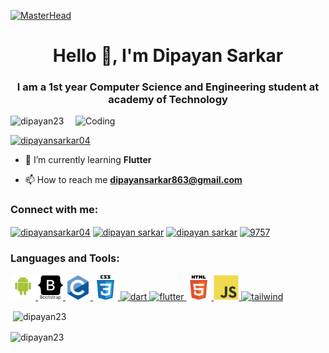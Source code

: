 [![MasterHead](https://1.bp.blogspot.com/-7A4WynwLsMw/XbBpCXG8fHI/AAAAAAAAMt4/uOa1bpLskYgrwGbllhSu2SDj_Mig8SXJQCLcBGAsYHQ/s1600/2000_600px.gif)](https://rishavchanda.io)

<h1 align="center">Hello 👋, I'm Dipayan Sarkar</h1>
<h3 align="center">I am a 1st year Computer Science and Engineering student at academy of Technology</h3>
<img align="right" alt="Coding" width="400" src="https://cdn.dribbble.com/users/795597/screenshots/6081444/mobile_development2.gif">

<p align="left"> <img src="https://komarev.com/ghpvc/?username=dipayan23&label=Profile%20views&color=0e75b6&style=flat" alt="dipayan23" /> </p>

<p align="left"> <a href="https://twitter.com/dipayansarkar04" target="blank"><img src="https://img.shields.io/twitter/follow/dipayansarkar04?logo=twitter&style=for-the-badge" alt="dipayansarkar04" /></a> </p>

- 🌱 I’m currently learning **Flutter**

- 📫 How to reach me **dipayansarkar863@gmail.com**

<h3 align="left">Connect with me:</h3>
<p align="left">
<a href="https://twitter.com/dipayansarkar04" target="blank"><img align="center" src="https://raw.githubusercontent.com/rahuldkjain/github-profile-readme-generator/master/src/images/icons/Social/twitter.svg" alt="dipayansarkar04" height="30" width="40" /></a>
<a href="https://linkedin.com/in/dipayan sarkar" target="blank"><img align="center" src="https://raw.githubusercontent.com/rahuldkjain/github-profile-readme-generator/master/src/images/icons/Social/linked-in-alt.svg" alt="dipayan sarkar" height="30" width="40" /></a>
<a href="https://fb.com/dipayan sarkar" target="blank"><img align="center" src="https://raw.githubusercontent.com/rahuldkjain/github-profile-readme-generator/master/src/images/icons/Social/facebook.svg" alt="dipayan sarkar" height="30" width="40" /></a>
<a href="https://discord.gg/#9757" target="blank"><img align="center" src="https://raw.githubusercontent.com/rahuldkjain/github-profile-readme-generator/master/src/images/icons/Social/discord.svg" alt="9757" height="30" width="40" /></a>
</p>

<h3 align="left">Languages and Tools:</h3>
<p align="left"> <a href="https://developer.android.com" target="_blank" rel="noreferrer"> <img src="https://raw.githubusercontent.com/devicons/devicon/master/icons/android/android-original-wordmark.svg" alt="android" width="40" height="40"/> </a> <a href="https://getbootstrap.com" target="_blank" rel="noreferrer"> <img src="https://raw.githubusercontent.com/devicons/devicon/master/icons/bootstrap/bootstrap-plain-wordmark.svg" alt="bootstrap" width="40" height="40"/> </a> <a href="https://www.cprogramming.com/" target="_blank" rel="noreferrer"> <img src="https://raw.githubusercontent.com/devicons/devicon/master/icons/c/c-original.svg" alt="c" width="40" height="40"/> </a> <a href="https://www.w3schools.com/css/" target="_blank" rel="noreferrer"> <img src="https://raw.githubusercontent.com/devicons/devicon/master/icons/css3/css3-original-wordmark.svg" alt="css3" width="40" height="40"/> </a> <a href="https://dart.dev" target="_blank" rel="noreferrer"> <img src="https://www.vectorlogo.zone/logos/dartlang/dartlang-icon.svg" alt="dart" width="40" height="40"/> </a> <a href="https://flutter.dev" target="_blank" rel="noreferrer"> <img src="https://www.vectorlogo.zone/logos/flutterio/flutterio-icon.svg" alt="flutter" width="40" height="40"/> </a> <a href="https://www.w3.org/html/" target="_blank" rel="noreferrer"> <img src="https://raw.githubusercontent.com/devicons/devicon/master/icons/html5/html5-original-wordmark.svg" alt="html5" width="40" height="40"/> </a> <a href="https://developer.mozilla.org/en-US/docs/Web/JavaScript" target="_blank" rel="noreferrer"> <img src="https://raw.githubusercontent.com/devicons/devicon/master/icons/javascript/javascript-original.svg" alt="javascript" width="40" height="40"/> </a> <a href="https://tailwindcss.com/" target="_blank" rel="noreferrer"> <img src="https://www.vectorlogo.zone/logos/tailwindcss/tailwindcss-icon.svg" alt="tailwind" width="40" height="40"/> </a> </p>

<p>&nbsp;<img align="center" src="https://github-readme-stats.vercel.app/api?username=dipayan23&show_icons=true&locale=en" alt="dipayan23" /></p>

<p><img align="center" src="https://github-readme-streak-stats.herokuapp.com/?user=dipayan23&" alt="dipayan23" /></p>
